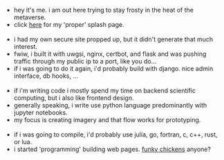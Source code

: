 - hey it's me. i am out here trying to stay frosty in the heat of the metaverse.
- click <a href ='https://albertlarson.github.io'>here</a> for my 'proper' splash page.<br><br>
- i had my own secure site propped up, but it didn't generate that much interest. 
- fwiw, i built it with uwgsi, nginx, certbot, and flask and was pushing traffic through my public ip to a port, like you do...
- if i was going to do it again, i'd probably build with django. nice admin interface, db hooks, ...<br><br>
- if i'm writing code i mostly spend my time on backend scientific computing, but i also like frontend design.
- generally speaking, i write use python language predominantly with jupyter notebooks. 
- my focus is creating imagery and that flow works for prototyping.<br><br>
- if i was going to compile, i'd probably use julia, go, fortran, c, c++, rust, or lua.
- i started 'programming' building web pages. <a href = 'http://www.funkychickens.com/main.asp'>funky chickens</a> anyone?

<!--
albertlarson/albertlarson is a ✨ special ✨ repository because its `README.md` (this file) appears on your GitHub profile.
You can click the Preview link to take a look at your changes.
--->
